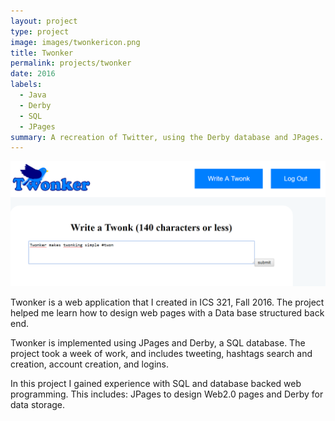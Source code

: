 ```yaml
---
layout: project
type: project
image: images/twonkericon.png
title: Twonker
permalink: projects/twonker
date: 2016
labels:
  - Java
  - Derby
  - SQL
  - JPages
summary: A recreation of Twitter, using the Derby database and JPages.
---
```


<img class="ui large rounded image center floated" src="../images/twonker1.png">

Twonker is a web application that I created in ICS 321, Fall 2016. The project helped me learn how to design web pages with a Data base structured back end. 

Twonker is implemented using JPages and Derby, a SQL database. The project took a week of work, and includes tweeting, hashtags search and creation, account creation, and logins.

In this project I gained experience with SQL and database backed web programming. This includes: JPages to design Web2.0 pages and Derby for data storage.
